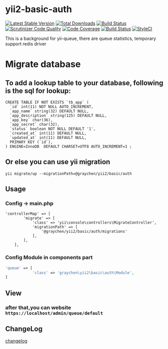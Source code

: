 # yii2-basic-auth
[![Latest Stable Version](https://poser.pugx.org/graychen/yii2-basic-auth/version)](https://packagist.org/packages/graychen/yii2-basic-auth)
[![Total Downloads](https://poser.pugx.org/graychen/yii2-basic-auth/downloads)](https://packagist.org/packages/graychen/yii2-basic-auth)
[![Build Status](https://travis-ci.org/Graychen/yii2-basic-auth.svg?branch=master)](https://travis-ci.org/Graychen/yii2-basic-auth)
[![Scrutinizer Code Quality](https://scrutinizer-ci.com/g/Graychen/yii2-basic-auth/badges/quality-score.png?b=master)](https://scrutinizer-ci.com/g/Graychen/yii2-basic-auth/?branch=master)
[![Code Coverage](https://scrutinizer-ci.com/g/Graychen/yii2-basic-auth/badges/coverage.png?b=master)](https://scrutinizer-ci.com/g/Graychen/yii2-basic-auth/?branch=master)
[![Build Status](https://scrutinizer-ci.com/g/Graychen/yii2-basic-auth/badges/build.png?b=master)](https://scrutinizer-ci.com/g/Graychen/yii2-basic-auth/build-status/master)
[![StyleCI](https://styleci.io/repos/109097207/shield?branch=master)](https://styleci.io/repos/109097207)

This is a background for yii-queue, there are queue statistics, temporary support redis driver
# Migrate database

## To add a lookup table to your database, following is the sql for lookup:

``` mysql
CREATE TABLE IF NOT EXISTS `tb_app` (
  `id` int(11) NOT NULL AUTO_INCREMENT,
  `app_name` string(32) DEFAULT NULL,
  `app_description` string(125) DEFAULT NULL,
  `app_key` char(36),
  `app_secret` char(32),
  `status` boolean NOT NULL DEFAULT '1',
  `created_at` int(11) DEFAULT NULL,
  `updated_at` int(11) DEFAULT NULL,
  PRIMARY KEY (`id`),
) ENGINE=InnoDB  DEFAULT CHARSET=UTF8 AUTO_INCREMENT=1 ;
```
## Or else you can use yii migration
```
yii migrate/up --migrationPath=@graychen/yii2/basic/auth
```
## Usage
### Config -> main.php
```
'controllerMap' => [
        'migrate' => [
            'class' => 'yii\console\controllers\MigrateController',
            'migrationPath' => [
                '@graychen/yii2/basic/auth/migrations'
            ],
        ],
    ],
```
### Config Module in components part
``` php
'queue' => [
            'class' => 'graychen\yii2\basic\auth\Module',
]
```
## View
### after that,you can website `https://localhost/admin/queue/default`

## ChangeLog
[changelog](https://github.com/Graychen/yii2-basic-auth/blob/master/CHANGELOG.md)


